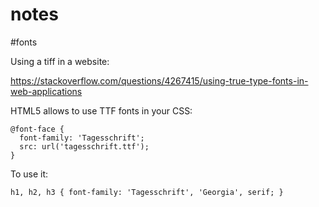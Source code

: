 # notes

#fonts

Using a tiff in a website:

https://stackoverflow.com/questions/4267415/using-true-type-fonts-in-web-applications


HTML5 allows to use TTF fonts in your CSS:
```
@font-face {
  font-family: 'Tagesschrift';
  src: url('tagesschrift.ttf');
}
```
To use it:
```
h1, h2, h3 { font-family: 'Tagesschrift', 'Georgia', serif; }
```

